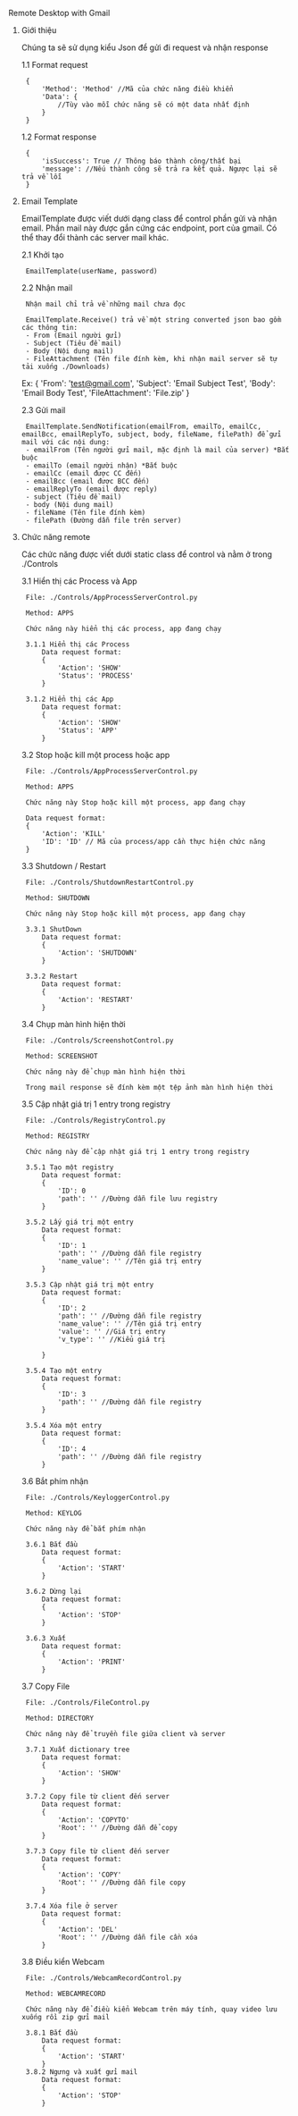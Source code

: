 Remote Desktop with Gmail

1. Giới thiệu

    Chúng ta sẽ sử dụng kiểu Json để gửi đi request và nhận response

    1.1 Format request

        {
            'Method': 'Method' //Mã của chức năng điều khiển
            'Data': { 
                //Tùy vào mỗi chức năng sẽ có một data nhất định
            }
        }

    1.2 Format response

        {
            'isSuccess': True // Thông báo thành công/thất bại
            'message': //Nếu thành công sẽ trả ra kết quả. Ngược lại sẽ trả về lỗi
        }

2. Email Template

    EmailTemplate được viết dưới dạng class để control phần gửi và nhận email. Phần mail này được gắn cứng các endpoint, port của gmail. Có thể thay đổi thành các server mail khác.
    
    2.1 Khởi tạo

        EmailTemplate(userName, password)
        
    2.2 Nhận mail 

        Nhận mail chỉ trả về những mail chưa đọc

        EmailTemplate.Receive() trả về một string converted json bao gồm các thông tin:
        - From (Email người gửi)
        - Subject (Tiêu đề mail)
        - Body (Nội dung mail)
        - FileAttachment (Tên file đính kèm, khi nhận mail server sẽ tự tải xuống ./Downloads)

    Ex: {
        'From': 'test@gmail.com',
        'Subject': 'Email Subject Test',
        'Body': 'Email Body Test',
        'FileAttachment': 'File.zip'
    }
    
    2.3 Gửi mail

        EmailTemplate.SendNotification(emailFrom, emailTo, emailCc, emailBcc, emailReplyTo, subject, body, fileName, filePath) để gửi mail với các nội dung:
        - emailFrom (Tên người gửi mail, mặc định là mail của server) *Bắt buộc
        - emailTo (email người nhận) *Bắt buộc
        - emailCc (email được CC đến)
        - emailBcc (email được BCC đến)
        - emailReplyTo (email được reply)
        - subject (Tiêu đề mail)
        - body (Nội dung mail)
        - fileName (Tên file đính kèm)
        - filePath (Đường dẫn file trên server)
        
3. Chức năng remote

    Các chức năng được viết dưới static class để control và nằm ở trong ./Controls
    
    3.1 Hiển thị các Process và App

        File: ./Controls/AppProcessServerControl.py

        Method: APPS

        Chức năng này hiển thị các process, app đang chạy

        3.1.1 Hiển thị các Process
            Data request format:
            {
                'Action': 'SHOW'
                'Status': 'PROCESS'
            }

        3.1.2 Hiển thị các App
            Data request format:
            {
                'Action': 'SHOW'
                'Status': 'APP' 
            }

    3.2 Stop hoặc kill một process hoặc app

        File: ./Controls/AppProcessServerControl.py

        Method: APPS

        Chức năng này Stop hoặc kill một process, app đang chạy

        Data request format:
        {
            'Action': 'KILL'
            'ID': 'ID' // Mã của process/app cần thực hiện chức năng
        }

    3.3 Shutdown / Restart

        File: ./Controls/ShutdownRestartControl.py

        Method: SHUTDOWN

        Chức năng này Stop hoặc kill một process, app đang chạy

        3.3.1 ShutDown
            Data request format:
            {
                'Action': 'SHUTDOWN'
            }

        3.3.2 Restart
            Data request format:
            {
                'Action': 'RESTART'
            }
    3.4 Chụp màn hình hiện thời

        File: ./Controls/ScreenshotControl.py

        Method: SCREENSHOT

        Chức năng này để chụp màn hình hiện thời

        Trong mail response sẽ đính kèm một tệp ảnh màn hình hiện thời

    3.5 Cập nhật giá trị 1 entry trong registry

        File: ./Controls/RegistryControl.py

        Method: REGISTRY

        Chức năng này để cập nhật giá trị 1 entry trong registry

        3.5.1 Tạo một registry
            Data request format:
            {
                'ID': 0
                'path': '' //Đường dẫn file lưu registry
            }

        3.5.2 Lấy giá trị một entry
            Data request format:
            {
                'ID': 1
                'path': '' //Đường dẫn file registry
                'name_value': '' //Tên giá trị entry
            }

        3.5.3 Cập nhật giá trị một entry
            Data request format:
            {
                'ID': 2
                'path': '' //Đường dẫn file registry
                'name_value': '' //Tên giá trị entry
                'value': '' //Giá trị entry
                'v_type': '' //Kiểu giá trị 
                
            }

        3.5.4 Tạo một entry
            Data request format:
            {
                'ID': 3
                'path': '' //Đường dẫn file registry
            }

        3.5.4 Xóa một entry
            Data request format:
            {
                'ID': 4
                'path': '' //Đường dẫn file registry
            }

    3.6 Bắt phím nhận

        File: ./Controls/KeyloggerControl.py

        Method: KEYLOG

        Chức năng này để bắt phím nhận

        3.6.1 Bắt đầu
            Data request format:
            {
                'Action': 'START'
            }

        3.6.2 Dừng lại
            Data request format:
            {
                'Action': 'STOP'
            }

        3.6.3 Xuất
            Data request format:
            {
                'Action': 'PRINT'
            }

    3.7 Copy File

        File: ./Controls/FileControl.py

        Method: DIRECTORY

        Chức năng này để truyền file giữa client và server

        3.7.1 Xuất dictionary tree
            Data request format:
            {
                'Action': 'SHOW'
            }
            
        3.7.2 Copy file từ client đến server
            Data request format:
            {
                'Action': 'COPYTO'
                'Root': '' //Đường dẫn để copy
            }
        
        3.7.3 Copy file từ client đến server
            Data request format:
            {
                'Action': 'COPY'
                'Root': '' //Đường dẫn file copy
            }
        
        3.7.4 Xóa file ở server
            Data request format:
            {
                'Action': 'DEL'
                'Root': '' //Đường dẫn file cần xóa
            }

    3.8 Điều kiển Webcam

        File: ./Controls/WebcamRecordControl.py

        Method: WEBCAMRECORD

        Chức năng này để điều kiển Webcam trên máy tính, quay video lưu xuống rồi zip gửi mail

        3.8.1 Bắt đầu
            Data request format:
            {
                'Action': 'START'
            }
        3.8.2 Ngưng và xuất gửi mail
            Data request format:
            {
                'Action': 'STOP'
            }

            


